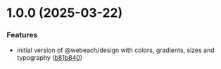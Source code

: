 # 1.0.0 (2025-03-22)


### Features

* initial version of @webeach/design with colors, gradients, sizes and typography ([b81b840](https://github.com/webeach/webeach-design/commit/b81b840673eeaefccadd2bf0ae4ac8bbad40e75e))
